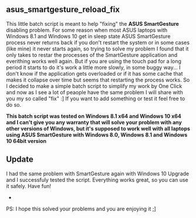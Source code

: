 asus_smartgesture_reload_fix
-

This little batch script is meant to help "fixing" the **ASUS SmartGesture** disabling problem. For some reason
when most ASUS laptops with Windows 8.1 and Windows 10 get in sleep state ASUS SmartGesture process never returns back if
you don't restart the system or in some cases (like mine) it never starts again, so trying to solve my problem
I found that it only takes to restar the processes of the SmartGesture application and everithing works well again.
But if you are using the touch pad for a long period it starts to do it's work a little more slowly, in some buggy way...
I don't know if the application gets overloaded or if it has some cache that makes it collapse over time but seems that
restarting the process works. So I decided to make a simple batch script to simplify my work by One Click and now
as I see a lot of peaople have the same problem I will share with you my so called "fix" :]
If you want to add something or test it feel free to do so.

**This batch script was tested on Windows 8.1 x64 and Windows 10 x64 and I can't give you any warranty that will solve your problem with
any other versions of Windows, but it's supposed to work well with all laptops using ASUS SmartGesture with
Windows 8.0, Windows 8.1 and Windows 10 64bit version**

Update
-
I had the same problem with SmartGesture again with Windows 10 Upgrade and I successfuly tested the script. Everything works great, so you can use it safely. Have fun!

-
PS: I hope this solved your problems and you are enjoying it ;]
